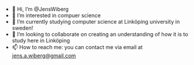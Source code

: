 - 👋 Hi, I’m @JensWiberg
- 👀 I’m interested in compuer science
- 🌱 I’m currently studying computer science at Linköping university in sweden!
- 💞️ I’m looking to collaborate on creating an understanding of how it is to study here in Linköping
- 📫 How to reach me: you can contact me via email at jens.a.wiberg@gmail.com

<!---
JensWiberg/JensWiberg is a ✨ special ✨ repository because its `README.md` (this file) appears on your GitHub profile.
You can click the Preview link to take a look at your changes.
--->
